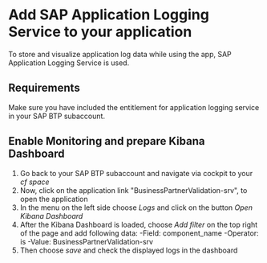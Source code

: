 # Add SAP Application Logging Service to your application

To store and visualize application log data while using the app, SAP Application Logging Service is used.

## Requirements
Make sure you have included the entitlement for application logging service in your SAP BTP subaccount.

## Enable Monitoring and prepare Kibana Dashboard

1. Go back to your SAP BTP subaccount and navigate via cockpit to your *cf space*
2. Now, click on the application link "BusinessPartnerValidation-srv", to open the application
3. In the menu on the left side choose *Logs* and click on the button *Open Kibana Dashboard*
4. After the Kibana Dashboard is loaded, choose *Add filter* on the top right of the page and add following data:
    -Field: component_name
    -Operator: is
    -Value: BusinessPartnerValidation-srv
5. Then choose *save* and check the displayed logs in the dashboard
